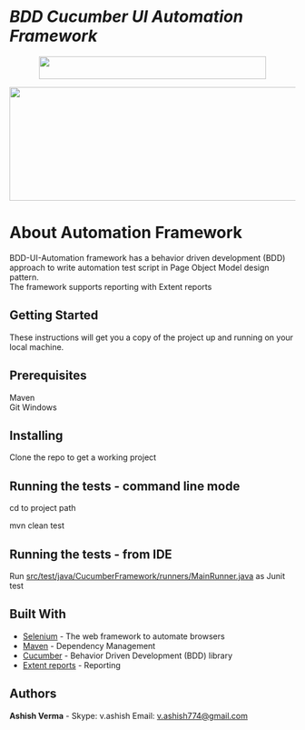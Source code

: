 # __*BDD Cucumber UI Automation Framework*__
<p align="center">
  <img width="400" height="40" src="/src/test/java/resources/images/Logo.png">
</p>
<img src="/src/test/java/resources/images/RouteMagicImage.png" width="900" height="200">

# About Automation Framework

BDD-UI-Automation framework has a behavior driven development (BDD) approach to write automation test script in Page Object Model design pattern.  
The framework supports reporting with Extent reports

Getting Started
-------------
These instructions will get you a copy of the project up and running on your local machine.

Prerequisites
--------------
Maven  
Git
Windows 

Installing
-------------
Clone the repo to get a working project

Running the tests - command line mode
-------------------
cd to project path  

mvn clean test 

Running the tests - from IDE  
-------------------
Run [src/test/java/CucumberFramework/runners/MainRunner.java](src\test\java\CucumberFramework\runners\MainRunner.java) as Junit test

Built With
-------------
* [Selenium](http://www.seleniumhq.org/) - The web framework to automate browsers
* [Maven](https://maven.apache.org/) - Dependency Management
* [Cucumber](https://cucumber.io/) - Behavior Driven Development (BDD) library 
* [Extent reports](https://extentreports.com/) - Reporting 

Authors
-------------
**Ashish Verma**  - Skype: v.ashish Email: v.ashish774@gmail.com


